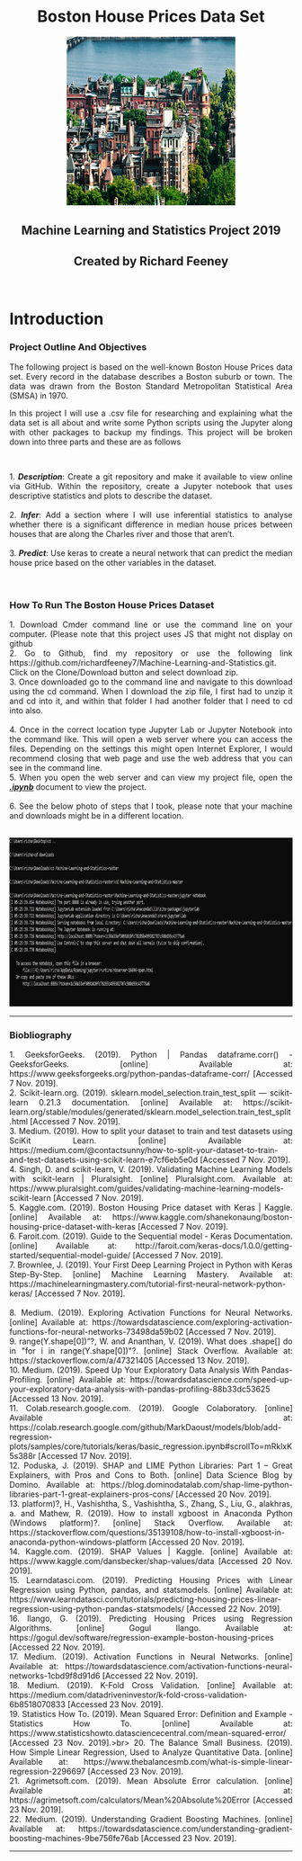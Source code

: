 <h1 align ="center">Boston House Prices Data Set</h1>

<p align ="center"><img src="images/boston-housing-prices.png" alt="Houses" width="300" height="300" title="House"/></p>

<h2 align ="center">Machine Learning and Statistics Project 2019</h2>
<h2 align ="center">Created by Richard Feeney</h2>
<br>

# Introduction

### Project Outline And Objectives
<div align="justify"> The following project is based on the well-known Boston House Prices data set. Every record in the database describes a Boston suburb or town. The data was drawn from the Boston Standard Metropolitan Statistical Area (SMSA) in 1970. 

In this project I will use a .csv file for researching and explaining what the data set is all about and write some Python scripts using the Jupyter along with other packages to backup my findings. This project will be broken down into three parts and these are as follows</div><br>

<div align="justify">
1. <b><i>Description</i></b>: Create a git repository and make it available to view online via GitHub. Within the repository, create a Jupyter notebook that uses descriptive statistics and plots to describe the dataset.<br><br>
2. <b><i>Infer</i></b>: Add a section where I will use inferential
statistics to analyse whether there is a significant difference in median house prices between houses that are along the Charles river and those that aren’t. <br><br>
3. <b><i>Predict</i></b>: Use keras to create a neural network
that can predict the median house price based on the other variables in the dataset.
</div>
<br><br>

### How To Run The Boston House Prices Dataset
<div align="justify">
1. Download Cmder command line or use the command line on your computer. (Please note that this project uses JS that might not display on github<br>
2. Go to Github, find my repository or use the following link https://github.com/richardfeeney7/Machine-Learning-and-Statistics.git. Click on the Clone/Download button and select download zip. <br>
3. Once downloaded go to the command line and navigate to this  download using the cd command. When I download the zip file, I first had to unzip it and cd into it, and within that folder I had another folder that I need to cd into also.<br><br>
4. Once in the correct location type Jupyter Lab or Jupyter Notebook into the command like. This will open a web server where you can access the files. Depending on the settings this might open Internet Explorer, I would recommend closing that web page and use the web address that you can see in the command line. <br>
5. When you open the web server and can view my project file, open the <u><b><i>.ipynb</i></b></u> document to view the project. <br><br>
6. See the below photo of steps that I took, please note that your machine and downloads might be in a different location. 
<br><br>

<p align ="center"><img src="images/CLI.JPG" alt="Command Line" width="600" height="300" title="CLI"/></p>
</div>
<hr>


### Biobliography
<div align="justify">
1. GeeksforGeeks. (2019). Python | Pandas dataframe.corr() - GeeksforGeeks. [online] Available at: https://www.geeksforgeeks.org/python-pandas-dataframe-corr/ [Accessed 7 Nov. 2019].<br>
2. Scikit-learn.org. (2019). sklearn.model_selection.train_test_split — scikit-learn 0.21.3 documentation. [online] Available at: https://scikit-learn.org/stable/modules/generated/sklearn.model_selection.train_test_split.html [Accessed 7 Nov. 2019].<br>
3. Medium. (2019). How to split your dataset to train and test datasets using SciKit Learn. [online] Available at: https://medium.com/@contactsunny/how-to-split-your-dataset-to-train-and-test-datasets-using-scikit-learn-e7cf6eb5e0d [Accessed 7 Nov. 2019].<br>
4. Singh, D. and scikit-learn, V. (2019). Validating Machine Learning Models with scikit-learn | Pluralsight. [online] Pluralsight.com. Available at: https://www.pluralsight.com/guides/validating-machine-learning-models-scikit-learn [Accessed 7 Nov. 2019].<br>
5. Kaggle.com. (2019). Boston Housing Price dataset with Keras | Kaggle. [online] Available at: https://www.kaggle.com/shanekonaung/boston-housing-price-dataset-with-keras [Accessed 7 Nov. 2019].<br>
6. Faroit.com. (2019). Guide to the Sequential model - Keras Documentation. [online] Available at: http://faroit.com/keras-docs/1.0.0/getting-started/sequential-model-guide/ [Accessed 7 Nov. 2019].<br>
7. Brownlee, J. (2019). Your First Deep Learning Project in Python with Keras Step-By-Step. [online] Machine Learning Mastery. Available at: https://machinelearningmastery.com/tutorial-first-neural-network-python-keras/ [Accessed 7 Nov. 2019].<br><br>
8. Medium. (2019). Exploring Activation Functions for Neural Networks. [online] Available at: https://towardsdatascience.com/exploring-activation-functions-for-neural-networks-73498da59b02 [Accessed 7 Nov. 2019].<br>
9. range(Y.shape[0])&rdquo;?, W. and Ananthan, V. (2019). What does .shape[] do in "for i in range(Y.shape[0])"?. [online] Stack Overflow. Available at: https://stackoverflow.com/a/47321405 [Accessed 13 Nov. 2019].<br>
10. Medium. (2019). Speed Up Your Exploratory Data Analysis With Pandas-Profiling. [online] Available at: https://towardsdatascience.com/speed-up-your-exploratory-data-analysis-with-pandas-profiling-88b33dc53625 [Accessed 13 Nov. 2019].<br>
11. Colab.research.google.com. (2019). Google Colaboratory. [online] Available at: https://colab.research.google.com/github/MarkDaoust/models/blob/add-regression-plots/samples/core/tutorials/keras/basic_regression.ipynb#scrollTo=mRklxK5s388r [Accessed 17 Nov. 2019].<br>
12. Poduska, J. (2019). SHAP and LIME Python Libraries: Part 1 – Great Explainers, with Pros and Cons to Both. [online] Data Science Blog by Domino. Available at: https://blog.dominodatalab.com/shap-lime-python-libraries-part-1-great-explainers-pros-cons/ [Accessed 20 Nov. 2019].<br>
13. platform)?, H., Vashishtha, S., Vashishtha, S., Zhang, S., Liu, G., alakhras, a. and Mathew, R. (2019). How to install xgboost in Anaconda Python (Windows platform)?. [online] Stack Overflow. Available at: https://stackoverflow.com/questions/35139108/how-to-install-xgboost-in-anaconda-python-windows-platform [Accessed 20 Nov. 2019].<br>
14. Kaggle.com. (2019). SHAP Values | Kaggle. [online] Available at: https://www.kaggle.com/dansbecker/shap-values/data [Accessed 20 Nov. 2019].<br>
15. Learndatasci.com. (2019). Predicting Housing Prices with Linear Regression using Python, pandas, and statsmodels. [online] Available at: https://www.learndatasci.com/tutorials/predicting-housing-prices-linear-regression-using-python-pandas-statsmodels/ [Accessed 22 Nov. 2019].<br>
16. Ilango, G. (2019). Predicting Housing Prices using Regression Algorithms. [online] Gogul Ilango. Available at: https://gogul.dev/software/regression-example-boston-housing-prices [Accessed 22 Nov. 2019].<br>
17. Medium. (2019). Activation Functions in Neural Networks. [online] Available at: https://towardsdatascience.com/activation-functions-neural-networks-1cbd9f8d91d6 [Accessed 22 Nov. 2019].<br>
18. Medium. (2019). K-Fold Cross Validation. [online] Available at: https://medium.com/datadriveninvestor/k-fold-cross-validation-6b8518070833 [Accessed 23 Nov. 2019].<br>
19. Statistics How To. (2019). Mean Squared Error: Definition and Example - Statistics How To. [online] Available at: https://www.statisticshowto.datasciencecentral.com/mean-squared-error/ [Accessed 23 Nov. 2019].>br>
20. The Balance Small Business. (2019). How Simple Linear Regression, Used to Analyze Quantitative Data. [online] Available at: https://www.thebalancesmb.com/what-is-simple-linear-regression-2296697 [Accessed 23 Nov. 2019].<br>
21. Agrimetsoft.com. (2019). Mean Absolute Error calculation. [online] Available at: https://agrimetsoft.com/calculators/Mean%20Absolute%20Error [Accessed 23 Nov. 2019].<br>
22. Medium. (2019). Understanding Gradient Boosting Machines. [online] Available at: https://towardsdatascience.com/understanding-gradient-boosting-machines-9be756fe76ab [Accessed 23 Nov. 2019].<br>
</div>
<hr>




